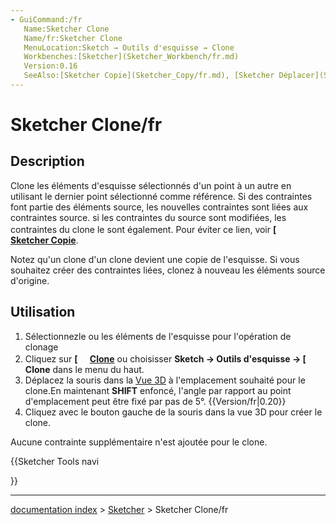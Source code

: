 ```yaml
---
- GuiCommand:/fr
   Name:Sketcher Clone
   Name/fr:Sketcher Clone
   MenuLocation:Sketch → Outils d'esquisse → Clone
   Workbenches:[Sketcher](Sketcher_Workbench/fr.md)
   Version:0.16
   SeeAlso:[Sketcher Copie](Sketcher_Copy/fr.md), [Sketcher Déplacer](Sketcher_Move/fr.md)
---
```


# Sketcher Clone/fr

## Description

Clone les éléments d\'esquisse sélectionnés d\'un point à un autre en utilisant le dernier point sélectionné comme référence. Si des contraintes font partie des éléments source, les nouvelles contraintes sont liées aux contraintes source. si les contraintes du source sont modifiées, les contraintes du clone le sont également. Pour éviter ce lien, voir **[<img src=images/Sketcher_Copy.svg style="width:16px"> [Sketcher Copie](Sketcher_Copy/fr.md)**.

Notez qu\'un clone d\'un clone devient une copie de l\'esquisse. Si vous souhaitez créer des contraintes liées, clonez à nouveau les éléments source d\'origine.

## Utilisation

1.  Sélectionnezle ou les éléments de l\'esquisse pour l\'opération de clonage
2.  Cliquez sur **[<img src=images/Sketcher_Clone.svg style="width:16px"> [Clone](Sketcher_Clone/fr.md)** ou choisisser **Sketch → Outils d'esquisse  → [<img src=images/Sketcher_Clone.svg style="width:16px"> Clone** dans le menu du haut.
3.  Déplacez la souris dans la [Vue 3D](3D_view/fr.md) à l\'emplacement souhaité pour le clone.En maintenant **SHIFT** enfoncé, l\'angle par rapport au point d\'emplacement peut être fixé par pas de 5°. {{Version/fr|0.20}}
4.  Cliquez avec le bouton gauche de la souris dans la vue 3D pour créer le clone.

Aucune contrainte supplémentaire n\'est ajoutée pour le clone.





{{Sketcher Tools navi

}}

---
[documentation index](../README.md) > [Sketcher](Sketcher_Workbench.md) > Sketcher Clone/fr

